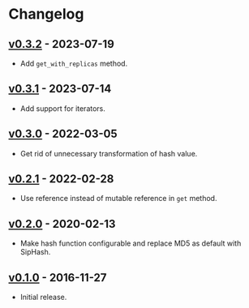 # Changelog

## [v0.3.2](https://github.com/jeromefroe/hashring-rs/tree/0.3.2) - 2023-07-19

- Add `get_with_replicas` method.

## [v0.3.1](https://github.com/jeromefroe/hashring-rs/tree/0.3.1) - 2023-07-14

- Add support for iterators.

## [v0.3.0](https://github.com/jeromefroe/hashring-rs/tree/0.3.0) - 2022-03-05

- Get rid of unnecessary transformation of hash value.

## [v0.2.1](https://github.com/jeromefroe/hashring-rs/tree/0.2.1) - 2022-02-28

- Use reference instead of mutable reference in `get` method.

## [v0.2.0](https://github.com/jeromefroe/hashring-rs/tree/0.2.0) - 2020-02-13

- Make hash function configurable and replace MD5 as default with SipHash.

## [v0.1.0](https://github.com/jeromefroe/hashring-rs/tree/0.1.0) - 2016-11-27

- Initial release.
